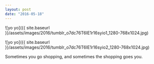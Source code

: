 ```yaml
---
layout: post
date: "2016-05-18"
---
```


![yo yo]({{ site.baseurl }}/assets/images/2016/tumblr_o7dc76T6IE1r16syio1_1280-768x1024.jpg)

![yo yo]({{ site.baseurl }}/assets/images/2016/tumblr_o7dc76T6IE1r16syio2_1280-768x1024.jpg)

Sometimes you go shopping, and sometimes the shopping goes you.
